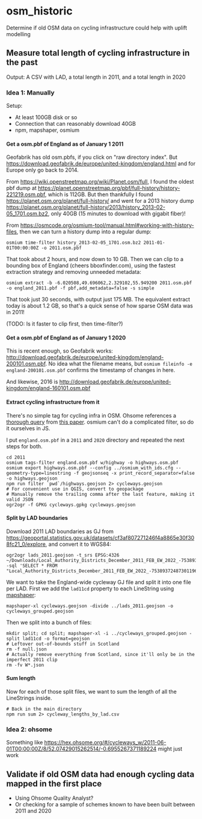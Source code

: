 # osm_historic

Determine if old OSM data on cycling infrastructure could help with uplift modelling

## Measure total length of cycling infrastructure in the past

Output: A CSV with LAD, a total length in 2011, and a total length in 2020

### Idea 1: Manually

Setup:
- At least 100GB disk or so
- Connection that can reasonably download 40GB
- npm, mapshaper, osmium

#### Get a osm.pbf of England as of January 1 2011

Geofabrik has old osm.pbfs, if you click on "raw directory index". But <https://download.geofabrik.de/europe/united-kingdom/england.html> and for Europe only go back to 2014.

From <https://wiki.openstreetmap.org/wiki/Planet.osm/full>, I found the oldest pbf dump at <https://planet.openstreetmap.org/pbf/full-history/history-221219.osm.pbf>, which is 112GB. But then thankfully I found <https://planet.osm.org/planet/full-history/> and went for a 2013 history dump <https://planet.osm.org/planet/full-history/2013/history_2013-02-05_1701.osm.bz2>, only 40GB (15 minutes to download with gigabit fiber)!

From <https://osmcode.org/osmium-tool/manual.html#working-with-history-files>, then we can turn a history dump into a regular dump:

```
osmium time-filter history_2013-02-05_1701.osm.bz2 2011-01-01T00:00:00Z -o 2011.osm.pbf
```

That took about 2 hours, and now down to 10 GB. Then we can clip to a bounding box of England (cheers bboxfinder.com), using the fastest extraction strategy and removing unneeded metadata:

```
osmium extract -b -6.020508,49.696062,2.329102,55.949200 2011.osm.pbf -o england_2011.pbf -f pbf,add_metadata=false -s simple
```

That took just 30 seconds, with output just 175 MB. The equivalent extract today is about 1.2 GB, so that's a quick sense of how sparse OSM data was in 2011!

(TODO: Is it faster to clip first, then time-filter?)

#### Get a osm.pbf of England as of January 1 2020

This is recent enough, so Geofabrik works: <http://download.geofabrik.de/europe/united-kingdom/england-200101.osm.pbf>. No idea what the filename means, but `osmium fileinfo -e england-200101.osm.pbf` confirms the timestamp of changes in here.

And likewise, 2016 is <http://download.geofabrik.de/europe/united-kingdom/england-160101.osm.pbf>

#### Extract cycling infrastructure from it

There's no simple tag for cycling infra in OSM. Ohsome references a [thorough query](https://hex.ohsome.org/#/cycleways_w/2011-06-01T00:00:00Z/8/52.07429015262514/-0.6955267371189224) from [this paper](https://flrec.ifas.ufl.edu/geomatics/hochmair/pubs/hochmair_zielstra_neis_TRB2013.pdf). osmium can't do a complicated filter, so do it ourselves in JS.

I put `england.osm.pbf` in a `2011` and `2020` directory and repeated the next steps for both.

```
cd 2011
osmium tags-filter england.osm.pbf w/highway -o highways.osm.pbf
osmium export highways.osm.pbf --config ../osmium_with_ids.cfg --geometry-type=linestring -f geojsonseq -x print_record_separator=false -o highways.geojson
npm run filter `pwd`/highways.geojson 2> cycleways.geojson
# For convenient use in QGIS, convert to geopackage
# Manually remove the trailing comma after the last feature, making it valid JSON
ogr2ogr -f GPKG cycleways.gpkg cycleways.geojson
```

#### Split by LAD boundaries

Download 2011 LAD boundaries as GJ from <https://geoportal.statistics.gov.uk/datasets/cf3af807271246f4a8865e30f308fc21_0/explore>, and convert it to WGS84:

```
ogr2ogr lads_2011.geojson -t_srs EPSG:4326 ~/Downloads/Local_Authority_Districts_December_2011_FEB_EW_2022_-7538937248730119669.geojson -sql 'SELECT * FROM "Local_Authority_Districts_December_2011_FEB_EW_2022_-7538937248730119669"'
```

We want to take the England-wide cycleway GJ file and split it into one file per LAD. First we add the `lad11cd` property to each LineString using [mapshaper](https://github.com/mbloch/mapshaper):

```
mapshaper-xl cycleways.geojson -divide ../lads_2011.geojson -o cycleways_grouped.geojson
```

Then we split into a bunch of files:

```
mkdir split; cd split; mapshaper-xl -i ../cycleways_grouped.geojson -split lad11cd -o format=geojson
# Leftover out-of-bounds stuff in Scotland
rm -f null.json
# Actually remove everything from Scotland, since it'll only be in the imperfect 2011 clip
rm -fv W*.json
```

#### Sum length

Now for each of those split files, we want to sum the length of all the LineStrings inside.

```
# Back in the main directory
npm run sum 2> cycleway_lengths_by_lad.csv
```

### Idea 2: ohsome

Something like <https://hex.ohsome.org/#/cycleways_w/2011-06-01T00:00:00Z/8/52.07429015262514/-0.6955267371189224> might just work

## Validate if old OSM data had enough cycling data mapped in the first place

- Using Ohsome Quality Analyst?
- Or checking for a sample of schemes known to have been built between 2011 and 2020
